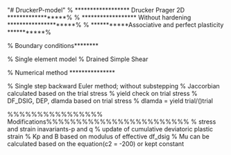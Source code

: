 "# DruckerP-model" 
% ****************** Drucker Prager 2D ******************%
% ****************** Without hardening *********************%
% ***********Associative and perfect plasticity ***********%

%  Boundary conditions********

%  Single element model
%  Drained Simple Shear

% Numerical method ***************

% Single step backward Euler method; without substepping 
% Jaccorbian calculated based on the trial stress 
% yield check on trial stress
% DF_DSIG, DEP, dlamda based on trial stress
% dlamda = yield trial/()trial

%%%%%%%%%%%%%%%% Modifications%%%%%%%%%%%%%%%%%%%%%%%%
% stress and strain inavariants-p and q
% update of cumulative deviatoric plastic strain
% Kp and B based on modulus of effective df_dsig
% Mu can be calculated based on the equation(c2 = -200) or kept constant

